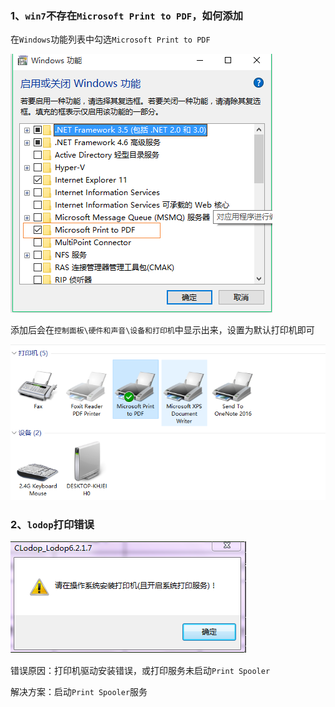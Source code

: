 ### 1、`win7`不存在`Microsoft Print to PDF`，如何添加

在`Windows`功能列表中勾选`Microsoft Print to PDF`



![IM截图2018032916244](..\images\TIM截图20180329162443.png)

添加后会在`控制面板\硬件和声音\设备和打印机`中显示出来，设置为默认打印机即可

![IM截图2018032916213](..\images\TIM截图20180329162136.png)

### 2、`lodop`打印错误

![52231237290](..\images\1522312372909.png)

错误原因：打印机驱动安装错误，或打印服务未启动`Print Spooler`

解决方案：启动`Print Spooler`服务

